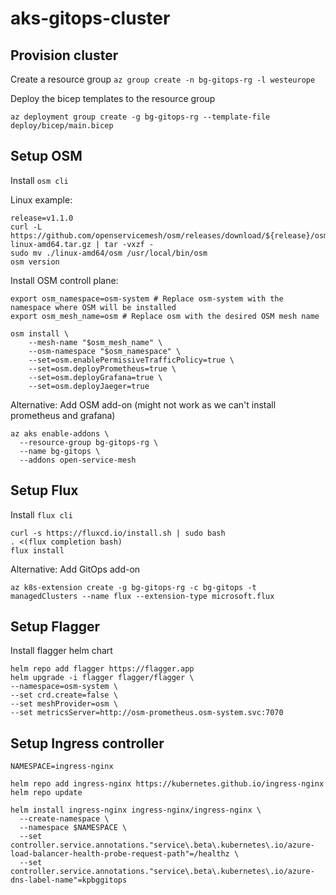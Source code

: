 # aks-gitops-cluster


## Provision cluster

Create a resource group
`az group create -n bg-gitops-rg -l westeurope`

Deploy the bicep templates to the resource group

`az deployment group create -g bg-gitops-rg --template-file deploy/bicep/main.bicep`

## Setup OSM

Install `osm cli`

Linux example:
```
release=v1.1.0
curl -L https://github.com/openservicemesh/osm/releases/download/${release}/osm-${release}-linux-amd64.tar.gz | tar -vxzf -
sudo mv ./linux-amd64/osm /usr/local/bin/osm
osm version
```

Install OSM controll plane:

```
export osm_namespace=osm-system # Replace osm-system with the namespace where OSM will be installed
export osm_mesh_name=osm # Replace osm with the desired OSM mesh name

osm install \
    --mesh-name "$osm_mesh_name" \
    --osm-namespace "$osm_namespace" \
    --set=osm.enablePermissiveTrafficPolicy=true \
    --set=osm.deployPrometheus=true \
    --set=osm.deployGrafana=true \
    --set=osm.deployJaeger=true
```

Alternative: Add OSM add-on (might not work as we can't install prometheus and grafana)

```
az aks enable-addons \
  --resource-group bg-gitops-rg \
  --name bg-gitops \
  --addons open-service-mesh
```

## Setup Flux

Install `flux cli`

```
curl -s https://fluxcd.io/install.sh | sudo bash
. <(flux completion bash)
flux install
```

Alternative: Add GitOps add-on

```
az k8s-extension create -g bg-gitops-rg -c bg-gitops -t managedClusters --name flux --extension-type microsoft.flux
```

## Setup Flagger


Install flagger helm chart

```
helm repo add flagger https://flagger.app
helm upgrade -i flagger flagger/flagger \
--namespace=osm-system \
--set crd.create=false \
--set meshProvider=osm \
--set metricsServer=http://osm-prometheus.osm-system.svc:7070
```

## Setup Ingress controller

```
NAMESPACE=ingress-nginx

helm repo add ingress-nginx https://kubernetes.github.io/ingress-nginx
helm repo update

helm install ingress-nginx ingress-nginx/ingress-nginx \
  --create-namespace \
  --namespace $NAMESPACE \
  --set controller.service.annotations."service\.beta\.kubernetes\.io/azure-load-balancer-health-probe-request-path"=/healthz \
  --set controller.service.annotations."service\.beta\.kubernetes\.io/azure-dns-label-name"=kpbggitops
```



